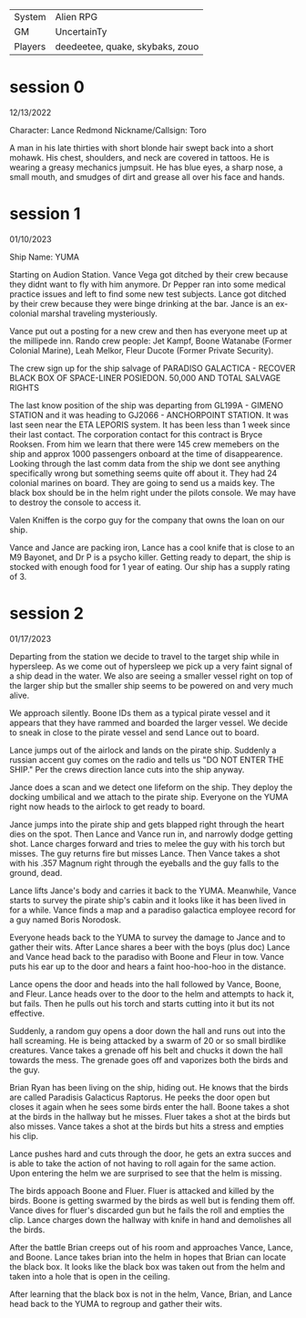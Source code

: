 |         |           |
| ------- | --------- |
| System  | Alien RPG |
| GM      | UncertainTy |
| Players | deedeetee, quake, skybaks, zouo |


# session 0
12/13/2022

Character: Lance Redmond
Nickname/Callsign: Toro

A man in his late thirties with short blonde hair swept back into a short mohawk. His chest, shoulders, and neck are covered in tattoos. He is wearing a greasy mechanics jumpsuit. He has blue eyes, a sharp nose, a small mouth, and smudges of dirt and grease all over his face and hands.

# session 1
01/10/2023

Ship Name: YUMA

Starting on Audion Station. Vance Vega got ditched by their crew because they didnt want to fly with him anymore.
Dr Pepper ran into some medical practice issues and left to find some new test subjects. Lance got ditched by their
crew because they were binge drinking at the bar. Jance is an ex-colonial marshal traveling mysteriously.

Vance put out a posting for a new crew and then has everyone meet up at the millipede inn.
Rando crew people: Jet Kampf, Boone Watanabe (Former Colonial Marine), Leah Melkor, Fleur Ducote (Former Private Security).

The crew sign up for the ship salvage of PARADISO GALACTICA - RECOVER BLACK BOX OF SPACE-LINER POSIEDON. 50,000 AND TOTAL SALVAGE RIGHTS

The last know position of the ship was departing from GL199A - GIMENO STATION and it was heading to GJ2066 - ANCHORPOINT STATION. It was last seen near the ETA LEPORIS system. It has been less than 1 week since their last contact.
The corporation contact for this contract is Bryce Rooksen. From him we learn that there were 145 crew memebers on the ship and approx 1000 passengers onboard at the time of disappearence.
Looking through the last comm data from the ship we dont see anything specifically wrong but something seems quite off about it.
They had 24 colonial marines on board. They are going to send us a maids key. The black box should be in the helm right under the pilots console. We may have to destroy the console to access it.

Valen Kniffen is the corpo guy for the company that owns the loan on our ship.

Vance and Jance are packing iron, Lance has a cool knife that is close to an M9 Bayonet, and Dr P is a psycho killer.
Getting ready to depart, the ship is stocked with enough food for 1 year of eating. Our ship has a supply rating of 3.

# session 2
01/17/2023

Departing from the station we decide to travel to the target ship while in hypersleep. As we come out of hypersleep we pick up a very faint signal of a ship dead in the water. We also are seeing a smaller vessel right on top of the larger ship but the smaller ship seems to be powered on and very much alive.

We approach silently. Boone IDs them as a typical pirate vessel and it appears that they have rammed and boarded the larger vessel. We decide to sneak in close to the pirate vessel and send Lance out to board.

Lance jumps out of the airlock and lands on the pirate ship. Suddenly a russian accent guy comes on the radio and tells us "DO NOT ENTER THE SHIP." Per the crews direction lance cuts into the ship anyway.

Jance does a scan and we detect one lifeform on the ship. They deploy the docking umbilical and we attach to the pirate ship. Everyone on the YUMA right now heads to the airlock to get ready to board.

Jance jumps into the pirate ship and gets blapped right through the heart dies on the spot. Then Lance and Vance run in, and narrowly dodge getting shot. Lance charges forward and tries to melee the guy with his torch but misses. The guy returns fire but misses Lance. Then Vance takes a shot with his .357 Magnum right through the eyeballs and the guy falls to the ground, dead.

Lance lifts Jance's body and carries it back to the YUMA. Meanwhile, Vance starts to survey the pirate ship's cabin and it looks like it has been lived in for a while. Vance finds a map and a paradiso galactica employee record for a guy named Boris Norodosk.

Everyone heads back to the YUMA to survey the damage to Jance and to gather their wits. After Lance shares a beer with the boys (plus doc) Lance and Vance head back to the paradiso with Boone and Fleur in tow. Vance puts his ear up to the door and hears a faint hoo-hoo-hoo in the distance.

Lance opens the door and heads into the hall followed by Vance, Boone, and Fleur. Lance heads over to the door to the helm and attempts to hack it, but fails. Then he pulls out his torch and starts cutting into it but its not effective.

Suddenly, a random guy opens a door down the hall and runs out into the hall screaming. He is being attacked by a swarm of 20 or so small birdlike creatures. Vance takes a grenade off his belt and chucks it down the hall towards the mess. The grenade goes off and vaporizes both the birds and the guy.

Brian Ryan has been living on the ship, hiding out. He knows that the birds are called Paradisis Galacticus Raptorus. He peeks the door open but closes it again when he sees some birds enter the hall. Boone takes a shot at the birds in the hallway but he misses. Fluer takes a shot at the birds but also misses. Vance takes a shot at the birds but hits a stress and empties his clip.

Lance pushes hard and cuts through the door, he gets an extra succes and is able to take the action of not having to roll again for the same action. Upon entering the helm we are surprised to see that the helm is missing.

The birds appoach Boone and Fluer. Fluer is attacked and killed by the birds. Boone is getting swarmed by the birds as well but is fending them off. Vance dives for fluer's discarded gun but he fails the roll and empties the clip. Lance charges down the hallway with knife in hand and demolishes all the birds.

After the battle Brian creeps out of his room and approaches Vance, Lance, and Boone. Lance takes brian into the helm in hopes that Brian can locate the black box. It looks like the black box was taken out from the helm and taken into a hole that is open in the ceiling.

After learning that the black box is not in the helm, Vance, Brian, and Lance head back to the YUMA to regroup and gather their wits.


